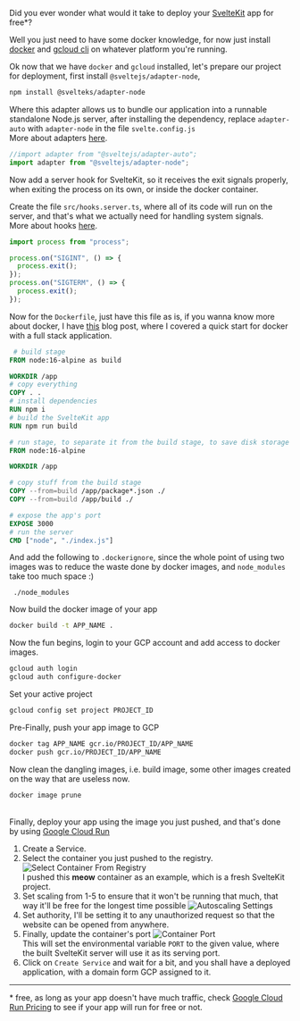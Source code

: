 Did you ever wonder what would it take to deploy your [SvelteKit](https://kit.svelte.dev) app for free\*?

Well you just need to have some docker knowledge, for now just install [docker](https://docs.docker.com/engine/install) and [gcloud cli](https://cloud.google.com/sdk/docs/install) on whatever platform you're running.

Ok now that we have `docker` and `gcloud` installed, let's prepare our project for deployment, first install `@sveltejs/adapter-node`,

```bash
npm install @svelteks/adapter-node
```

Where this adapter allows us to bundle our application into a runnable standalone Node.js server, after installing the dependency, replace `adapter-auto` with `adapter-node` in the file `svelte.config.js`
\
More about adapters [here](https://kit.svelte.dev/docs/adapters).

```js
//import adapter from "@sveltejs/adapter-auto";
import adapter from "@sveltejs/adapter-node";
```

Now add a server hook for SvelteKit, so it receives the exit signals properly, when exiting the process on its own, or inside the docker container.

Create the file `src/hooks.server.ts`, where all of its code will run on the server, and that's what we actually need for handling system signals.
\
More about hooks [here](https://kit.svelte.dev/docs/hooks).

```ts
import process from "process";

process.on("SIGINT", () => {
  process.exit();
});
process.on("SIGTERM", () => {
  process.exit();
});
```

Now for the `Dockerfile`, just have this file as is, if you wanna know more about docker, I have [this](https://mbaraa.com/blog/learn-docker-by-dockerizing-a-springboot-sveltekit-mariadb-and-keycloak-app) blog post, where I covered a quick start for docker with a full stack application.

```dockerfile
 # build stage
FROM node:16-alpine as build

WORKDIR /app
# copy everything
COPY . .
# install dependencies
RUN npm i
# build the SvelteKit app
RUN npm run build

# run stage, to separate it from the build stage, to save disk storage
FROM node:16-alpine

WORKDIR /app

# copy stuff from the build stage
COPY --from=build /app/package*.json ./
COPY --from=build /app/build ./

# expose the app's port
EXPOSE 3000
# run the server
CMD ["node", "./index.js"]
```

And add the following to `.dockerignore`, since the whole point of using two images was to reduce the waste done by docker images, and `node_modules` take too much space :)

```gitignore
 ./node_modules
```

Now build the docker image of your app

```bash
docker build -t APP_NAME .
```

Now the fun begins, login to your GCP account and add access to docker images.

```bash
gcloud auth login
gcloud auth configure-docker
```

Set your active project

```bash
gcloud config set project PROJECT_ID
```

Pre-Finally, push your app image to GCP

```bash
docker tag APP_NAME gcr.io/PROJECT_ID/APP_NAME
docker push gcr.io/PROJECT_ID/APP_NAME
```

Now clean the dangling images, i.e. build image, some other images created on the way that are useless now.

```bash
docker image prune
```

\
Finally, deploy your app using the image you just pushed, and that's done by using [Google Cloud Run](https://cloud.google.com/run/?hl=en)

1. Create a Service.
2. Select the container you just pushed to the registry.
   ![Select Container From Registry](/img/select_container_from_registry.png) \
    I pushed this **meow** container as an example, which is a fresh SvelteKit project.
3. Set scaling from 1-5 to ensure that it won't be running that much, that way it'll be free for the longest time possible
   ![Autoscaling Settings](/img/autoscaling_settings.png)
4. Set authority, I'll be setting it to any unauthorized request so that the website can be opened from anywhere.
5. Finally, update the container's port
   ![Container Port](/img/container_port.png)\
   This will set the environmental variable `PORT` to the given value, where the built SvelteKit server will use it as its serving port.
6. Click on `Create Service` and wait for a bit, and you shall have a deployed application, with a domain form GCP assigned to it.

---

\* free, as long as your app doesn't have much traffic, check [Google Cloud Run Pricing](https://cloud.google.com/run/pricing) to see if your app will run for free or not.
